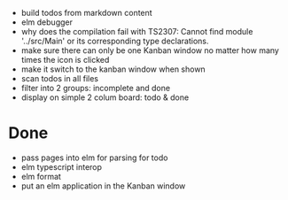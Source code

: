 - build todos from markdown content
- elm debugger
- why does the compilation fail with  TS2307: Cannot find module '../src/Main' or its corresponding type declarations.
- make sure there can only be one Kanban window no matter how many times the icon is clicked
- make it switch to the kanban window when shown
- scan todos in all files
- filter into 2 groups: incomplete and done
- display on simple 2 colum board: todo & done

# Done
- pass pages into elm for parsing for todo
- elm typescript interop
- elm format
- put an elm application in the Kanban window

